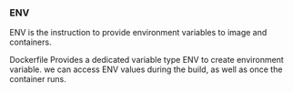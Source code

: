 ### ENV

ENV is the instruction to provide environment variables to image and containers. 

Dockerfile Provides a dedicated variable type ENV to create environment variable. we can access ENV values during the build, as well as once the container runs.
